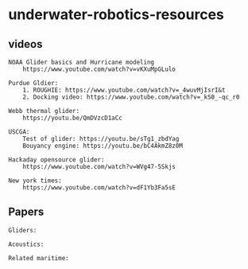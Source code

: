 # underwater-robotics-resources

## videos

	NOAA Glider basics and Hurricane modeling 
		https://www.youtube.com/watch?v=vKXuMpGLulo

	Purdue Gldier: 
		1. ROUGHIE: https://www.youtube.com/watch?v=_4wuvMjIsrI&t
		2. Docking video: https://www.youtube.com/watch?v=_kS0_-qc_r0

	Webb thermal glider:
		https://youtu.be/QmDVzcD1aCc

	USCGA:
		Test of glider: https://youtu.be/sTg1_zbdYag
		Bouyancy engine: https://youtu.be/bC4AkmZ8z0M

	Hackaday opensource glider:
		https://www.youtube.com/watch?v=WVg47-5Skjs

	New york times:
		https://www.youtube.com/watch?v=dF1Yb3Fa5sE


## Papers
	Gliders:

	Acoustics:

	Related maritime:
